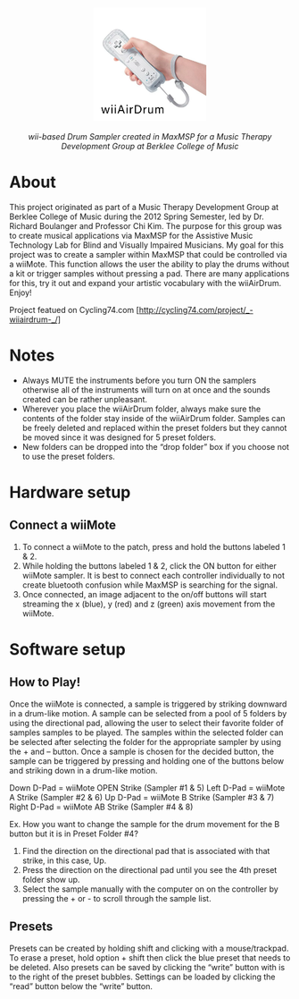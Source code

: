 <h3 align="center">
  <img height="40%" width="40%" src="https://github.com/cskonopka/wiiAirDrum/blob/master/wiiAirDrum-logo.png?raw=true"/>
</h3>

<p align="center"><em>wii-based Drum Sampler created in MaxMSP for a Music Therapy Development Group at Berklee College of Music</em></p> 

# About

This project originated as part of a Music Therapy Development Group at Berklee College of Music during the 2012 Spring Semester, led by Dr. Richard Boulanger and Professor Chi Kim. The purpose for this group was to create musical applications via MaxMSP for the Assistive Music Technology Lab for Blind and Visually Impaired Musicians. My goal for this project was to create a sampler within MaxMSP that could be controlled via a wiiMote. This function allows the user the ability to play the drums without a kit or trigger samples without pressing a pad. There are many applications for this, try it out and expand your artistic vocabulary with the wiiAirDrum. Enjoy!

Project featued on Cycling74.com [http://cycling74.com/project/_-wiiairdrum-_/]

# Notes

- Always MUTE the instruments before you turn ON the samplers otherwise all of the
instruments will turn on at once and the sounds created can be rather unpleasant.
- Wherever you place the wiiAirDrum folder, always make sure the contents of the folder
stay inside of the wiiAirDrum folder. Samples can be freely deleted and replaced within
the preset folders but they cannot be moved since it was designed for 5 preset folders.
- New folders can be dropped into the “drop folder” box if you choose not to use the
preset folders.

# Hardware setup
## Connect a wiiMote

1) To connect a wiiMote to the patch, press and hold the buttons labeled 1 & 2.
2) While holding the buttons labeled 1 & 2, click the ON button for either wiiMote sampler. It is best to connect each controller individually to not create bluetooth confusion while MaxMSP is searching for the signal.
3) Once connected, an image adjacent to the on/off buttons will start streaming the x
(blue), y (red) and z (green) axis movement from the wiiMote.

# Software setup

## How to Play!
Once the wiiMote is connected, a sample is triggered by striking downward in a drum-like motion. A sample can be selected from a pool of 5 folders by using the directional pad, allowing the user to select their favorite folder of samples samples to be played. The samples within the selected folder can be selected after selecting the folder for the appropriate sampler by using the + and – button. Once a sample is chosen for the decided button, the sample can be triggered by pressing and holding one of the buttons below and striking down in a drum-like motion.

Down D-Pad = wiiMote OPEN Strike (Sampler #1 & 5)
Left D-Pad    = wiiMote A Strike (Sampler #2 & 6)
Up D-Pad       = wiiMote B Strike (Sampler #3 & 7)
Right D-Pad  = wiiMote AB Strike (Sampler #4 & 8)

Ex. How you want to change the sample for the drum movement for the B button but it is in Preset Folder #4?

1) Find the direction on the directional pad that is associated with that strike, in this case,
Up.
2) Press the direction on the directional pad until you see the 4th preset folder show up.
3) Select the sample manually with the computer on on the controller by pressing the + or -
to scroll through the sample list.

## Presets

Presets can be created by holding shift and clicking with a mouse/trackpad. To erase a preset, hold option + shift then click the blue preset that needs to be deleted. Also presets can be saved by clicking the “write” button with is to the right of the preset bubbles. Settings can be loaded by clicking the “read” button below the “write” button.
